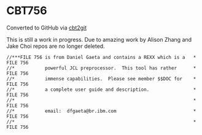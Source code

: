 # CBT756
Converted to GitHub via [cbt2git](https://github.com/wizardofzos/cbt2git)

This is still a work in progress. 
Due to amazing work by Alison Zhang and Jake Choi repos are no longer deleted.

```
//***FILE 756 is from Daniel Gaeta and contains a REXX which is a   *   FILE 756
//*           powerful JCL preprocessor.  This tool has rather      *   FILE 756
//*           immense capabilities.  Please see member $$DOC for    *   FILE 756
//*           a complete user guide and description.                *   FILE 756
//*                                                                 *   FILE 756
//*           email:  dfgaeta@br.ibm.com                            *   FILE 756
//*                                                                 *   FILE 756
```
